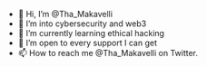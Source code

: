 - 👋 Hi, I’m @Tha_Makavelli
- 👀 I’m into cybersecurity and web3
- 🌱 I’m currently learning ethical hacking
- 💞️ I’m open to every support I can get
- 📫 How to reach me @Tha_Makavelli on Twitter.

<!---
Rue-Makavelli/Rue-Makavelli is a ✨ special ✨ repository because its `README.md` (this file) appears on your GitHub profile.
You can click the Preview link to take a look at your changes.
--->
